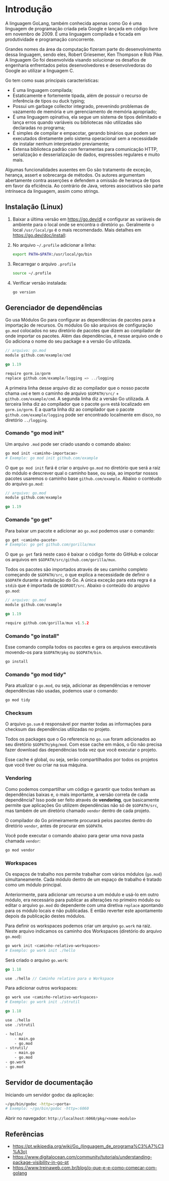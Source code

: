 # Introdução

A linguagem GoLang, também conhecida apenas como Go é uma linguagem de programação criada pela Google e lançada em código livre em novembro de 2009. É uma linguagem compilada e focada em produtividade e programação concorrente.

Grandes nomes da área da computação fizeram parte do desenvolvimento dessa linguagem, sendo eles, Robert Griesemer, Ken Thompson e Rob Pike. A linguagem Go foi desenvolvida visando solucionar os desafios de engenharia enfrentados pelos desenvolvedores e desenvolvedoras do Google ao utilizar a linguagem C.

Go tem como suas principais características:

- É uma linguagem compilada;
- Estaticamente e fortemente tipada, além de possuir o recurso de inferência de tipos ou duck typing;
- Possui um garbage collector integrado, prevenindo problemas de vazamento de memória e um gerenciamento de memória apropriado;
- É uma linguagem opinativa, ela segue um sistema de tipos delimitado e lança erros quando variáveis ou bibliotecas não utilizadas são declaradas no programa;
- É simples de compilar e empacotar, gerando binários que podem ser executados diretamente pelo sistema operacional sem a necessidade de instalar nenhum interpretador previamente;
- Extensa biblioteca padrão com ferramentas para comunicação HTTP, serialização e desserialização de dados, expressões regulares e muito mais.

Algumas funcionalidades ausentes em Go são tratamento de exceção, herança, assert e sobrecarga de métodos. Os autores argumentam abertamente contra asserções e defendem a omissão de herança de tipos em favor da eficiência. Ao contrário de Java, vetores associativos são parte intrínseca da linguagem, assim como strings.

## Instalação (Linux)

1. Baixar a última versão em <https://go.dev/dl> e configurar as variáveis de ambiente para o local onde se encontra o diretório `go`. Geralmente o local `/usr/local/go` é o mais recomendado. Mais detalhes em <https://go.dev/doc/install>:

1. No arquivo `~/.profile` adicionar a linha:

    ```bash
    export PATH=$PATH:/usr/local/go/bin
    ```

1. Recarregar o arquivo `.profile`

    ```bash
    source ~/.profile
    ```

1. Verificar versão instalada:

    ```bash
    go version
    ```

## Gerenciador de dependências

Go usa Módulos Go para configurar as dependências de pacotes para a importação de recursos. Os módulos Go são arquivos de configuração `go.mod` colocados no seu diretório de pacotes que dizem ao compilador de onde importar os pacotes. Além das dependências, é nesse arquivo onde o Go adiciona o nome do seu package e a versão Go utilizada.

```go
// arquivo: go.mod
module github.com/example/cmd

go 1.19

require gorm.io/gorm
replace github.com/example/logging => ../logging
```

A primeira linha desse arquivo diz ao compilador que o nosso pacote chama `cmd` e tem o caminho de arquivo `$GOPATH/src/` + `github.com/example/cmd`. A segunda linha diz a versão Go utilizada. A terceira linha diz ao compilador que o pacote `gorm` está localizado em `gorm.io/gorm`. E a quarta linha diz ao compilador que o pacote `github.com/example/logging` pode ser encontrado localmente em disco, no diretório `../logging`.

### Comando "go mod init"

Um arquivo `.mod` pode ser criado usando o comando abaixo:

```bash
go mod init <caminho-importacao>
# Exemplo: go mod init github.com/example
```

O que `go mod init` fará é criar o arquivo `go.mod` no diretório que será a raiz do módulo e descrever qual o caminho base, ou seja, ao importar nossos pacotes usaremos o caminho base `github.com/example`. Abaixo o contéudo do arquivo `go.mod`:

```go
// arquivo: go.mod
module github.com/example

go 1.19
```

### Comando "go get"

Para baixar um pacote e adicionar ao `go.mod` podemos usar o comando:

```bash
go get <caminho-pacote>
# Exemplo: go get github.com/gorilla/mux
```

O que `go get` fará neste caso é baixar o código fonte do GitHub e colocar os arquivos em `$GOPATH/src/github.com/gorilla/mux`.

Todos os pacotes são importados através de seu caminho completo começando de `$GOPATH/src`, o que explica a necessidade de definir o `$GOPATH` durante a instalação do Go. A única exceção para esta regra é a `stdib` que é importada de `$GOROOT/src`. Abaixo o conteúdo do arquivo `go.mod`:

```go
// arquivo: go.mod
module github.com/example

go 1.19

require github.com/gorilla/mux v1.5.2
```

### Comando "go install"

Esse comando compila todos os pacotes e gera os arquivos executáveis movendo-os para `$GOPATH/pkg` ou `$GOPATH/bin`.

```bash
go install
```

### Comando "go mod tidy"

Para atualizar o `go.mod`, ou seja, adicionar as dependências e remover dependências não usadas, podemos usar o comando:

```bash
go mod tidy
```

### Checksum

O arquivo `go.sum` é responsável por manter todas as informações para checksum das dependências utilizadas no projeto.

Todos os packages que o Go referencia no `go.sum` foram adicionados ao seu diretório `$GOPATH/pkg/mod`. Com esse cache em mãos, o Go não precisa fazer download das dependências toda vez que você executar o projeto.

Esse cache é global, ou seja, serão compartilhados por todos os projetos que você tiver ou criar na sua máquina.

### Vendoring

Como podemos compartilhar um código e garantir que todos tenham as dependências baixas e, o mais importante, a versão correta de cada dependência? Isso pode ser feito através de __vendoring__, que basicamente permite que aplicações Go utilizem dependências não só de `$GOPATH/src`, mas também de um diretório chamado `vendor` dentro de cada projeto.

O compilador do Go primeiramente procurará pelos pacotes dentro do diretório `vendor`, antes de procurar em `$GOPATH`.

Você pode executar o comando abaixo para gerar uma nova pasta chamada `vendor`:

```bash
go mod vendor
```

### Workspaces

Os espaços de trabalho nos permite trabalhar com vários módulos (`go.mod`) simultaneamente. Cada módulo dentro de um espaço de trabalho é tratado como um módulo principal.

Anteriormente, para adicionar um recurso a um módulo e usá-lo em outro módulo, era necessário para publicar as alterações no primeiro módulo ou editar o arquivo `go.mod` do dependente com uma diretiva `replace` apontando para os módulo locais e não publicadas. E então reverter este apontamento depois da publicação destes módulos.

Para definir os workspaces podemos criar um arquivo `go.work` na raiz. Neste arquivo indicamos os caminho dos Workspaces (diretório do arquivo `go.mod`):

```bash
go work init <caminho-relativo-workspaces>
# Exemplo: go work init ./hello
```

Será criado o arquivo `go.work`:

```go
go 1.18

use ./hello // Caminho relativo para o Workspace
```

Para adicionar outros workspaces:

```bash
go work use <caminho-relativo-workspaces>
# Exemplo: go work init ./strutil
```

```go
go 1.18

use ./hello
use ./strutil
```

```txt
- hello/
    - main.go
    - go.mod
- strutil/
    - main.go
    - go.mod 
- go.work
- go.mod
```

## Servidor de documentação

Iniciando um servidor godoc da aplicação:

```bash
~/go/bin/godoc -http=:<porta>
# Exemplo: ~/go/bin/godoc -http=:6060
```

Abrir no navegador: `http://localhost:6060/pkg/<nome-modulo>`

## Referências

- <https://pt.wikipedia.org/wiki/Go_(linguagem_de_programa%C3%A7%C3%A3o)>
- <https://www.digitalocean.com/community/tutorials/understanding-package-visibility-in-go-pt>
- <https://www.treinaweb.com.br/blog/o-que-e-e-como-comecar-com-golang>
